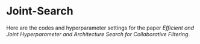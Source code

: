 # Joint-Search

Here are the codes and hyperparameter settings for the paper *Efficient and Joint Hyperparameter and Architecture Search for Collaborative Filtering*.

